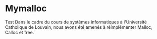 # Mymalloc
Test
Dans le cadre du cours de systèmes informatiques à l'Université Catholique de Louvain, nous avons été amenés à réimplémenter Malloc, Calloc et free.
